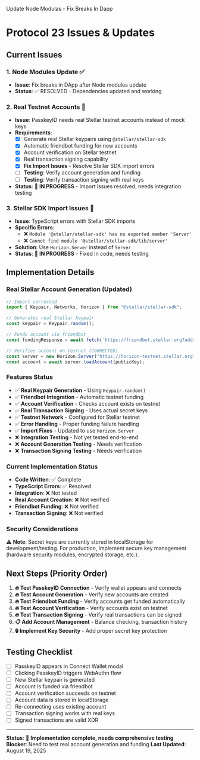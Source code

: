 Update Node Modulas - Fix Breaks In Dapp

# Protocol 23 Issues & Updates

## Current Issues

### 1. Node Modules Update ✅
- **Issue**: Fix breaks in DApp after Node modules update
- **Status**: ✅ RESOLVED - Dependencies updated and working

### 2. Real Testnet Accounts 🔄
- **Issue**: PasskeyID needs real Stellar testnet accounts instead of mock keys
- **Requirements**:
  - [x] Generate real Stellar keypairs using `@stellar/stellar-sdk`
  - [x] Automatic friendbot funding for new accounts
  - [x] Account verification on Stellar testnet
  - [x] Real transaction signing capability
  - [x] **Fix Import Issues** - Resolve Stellar SDK import errors
  - [ ] **Testing**: Verify account generation and funding
  - [ ] **Testing**: Verify transaction signing with real keys
- **Status**: 🔄 **IN PROGRESS** - Import issues resolved, needs integration testing

### 3. Stellar SDK Import Issues 🔄
- **Issue**: TypeScript errors with Stellar SDK imports
- **Specific Errors**:
  - ❌ `Module '@stellar/stellar-sdk' has no exported member 'Server'`
  - ❌ `Cannot find module '@stellar/stellar-sdk/lib/server'`
- **Solution**: Use `Horizon.Server` instead of `Server`
- **Status**: 🔄 **IN PROGRESS** - Fixed in code, needs testing

## Implementation Details

### Real Stellar Account Generation (Updated)
```typescript
// Import corrected
import { Keypair, Networks, Horizon } from "@stellar/stellar-sdk";

// Generates real Stellar keypair
const keypair = Keypair.random();

// Funds account via friendbot  
const fundingResponse = await fetch(`https://friendbot.stellar.org?addr=${publicKey}`);

// Verifies account on testnet (CORRECTED)
const server = new Horizon.Server("https://horizon-testnet.stellar.org");
const account = await server.loadAccount(publicKey);
```

### Features Status
- ✅ **Real Keypair Generation** - Using `Keypair.random()`
- ✅ **Friendbot Integration** - Automatic testnet funding
- ✅ **Account Verification** - Checks account exists on testnet
- ✅ **Real Transaction Signing** - Uses actual secret keys
- ✅ **Testnet Network** - Configured for Stellar testnet
- ✅ **Error Handling** - Proper funding failure handling
- ✅ **Import Fixes** - Updated to use `Horizon.Server`
- ❌ **Integration Testing** - Not yet tested end-to-end
- ❌ **Account Generation Testing** - Needs verification
- ❌ **Transaction Signing Testing** - Needs verification

### Current Implementation Status
- **Code Written**: ✅ Complete
- **TypeScript Errors**: ✅ Resolved  
- **Integration**: ❌ Not tested
- **Real Account Creation**: ❌ Not verified
- **Friendbot Funding**: ❌ Not verified
- **Transaction Signing**: ❌ Not verified

### Security Considerations
⚠️ **Note**: Secret keys are currently stored in localStorage for development/testing. For production, implement secure key management (hardware security modules, encrypted storage, etc.).

## Next Steps (Priority Order)
1. **🔥 Test PasskeyID Connection** - Verify wallet appears and connects
2. **🔥 Test Account Generation** - Verify new accounts are created
3. **🔥 Test Friendbot Funding** - Verify accounts get funded automatically  
4. **🔥 Test Account Verification** - Verify accounts exist on testnet
5. **🔥 Test Transaction Signing** - Verify real transactions can be signed
6. **📋 Add Account Management** - Balance checking, transaction history
7. **🔒 Implement Key Security** - Add proper secret key protection

## Testing Checklist
- [ ] PasskeyID appears in Connect Wallet modal
- [ ] Clicking PasskeyID triggers WebAuthn flow
- [ ] New Stellar keypair is generated
- [ ] Account is funded via friendbot
- [ ] Account verification succeeds on testnet
- [ ] Account data is stored in localStorage
- [ ] Re-connecting uses existing account
- [ ] Transaction signing works with real keys
- [ ] Signed transactions are valid XDR

---
**Status**: 🔄 **Implementation complete, needs comprehensive testing**
**Blocker**: Need to test real account generation and funding
**Last Updated**: August 19, 2025